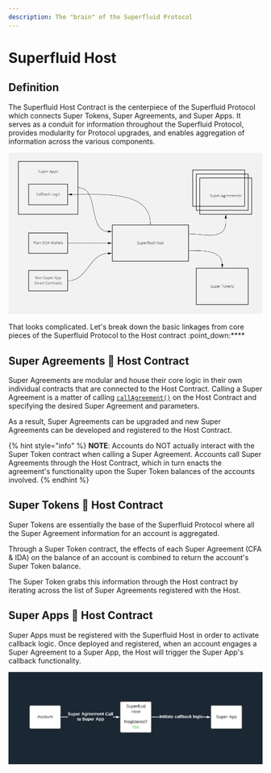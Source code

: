 ```yaml
---
description: The "brain" of the Superfluid Protocol
---
```


# Superfluid Host

## Definition

The Superfluid Host Contract is the centerpiece of the Superfluid Protocol which connects Super Tokens, Super Agreements, and Super Apps. It serves as a conduit for information throughout the Superfluid Protocol, provides modularity for Protocol upgrades, and enables aggregation of information across the various components.

![](<../../.gitbook/assets/image (68).png>)

That looks complicated. Let's break down the basic linkages from core pieces of the Superfluid Protocol to the Host contract :point\_down:****

## Super Agreements 🔗 Host Contract

Super Agreements are modular and house their core logic in their own individual contracts that are connected to the Host Contract. Calling a Super Agreement is a matter of calling [`callAgreement()`](https://docs.superfluid.finance/superfluid/developers/solidity-examples/interacting-with-superfluid-smart-contracts) on the Host Contract and specifying the desired Super Agreement and parameters.

As a result, Super Agreements can be upgraded and new Super Agreements can be developed and registered to the Host Contract.

{% hint style="info" %}
**NOTE**: Accounts do NOT actually interact with the Super Token contract when calling a Super Agreement. Accounts call Super Agreements through the Host Contract, which in turn enacts the agreement's functionality upon the Super Token balances of the accounts involved.
{% endhint %}

## Super Tokens 🔗 Host Contract

Super Tokens are essentially the base of the Superfluid Protocol where all the Super Agreement information for an account is aggregated.

Through a Super Token contract, the effects of each Super Agreement (CFA & IDA) on the balance of an account is combined to return the account's Super Token balance.

The Super Token grabs this information through the Host contract by iterating across the list of Super Agreements registered with the Host.&#x20;

## Super Apps 🔗 Host Contract

Super Apps must be registered with the Superfluid Host in order to activate callback logic. Once deployed and registered, when an account engages a Super Agreement to a Super App, the Host will trigger the Super App's callback functionality.

![](<../../.gitbook/assets/image (58).png>)
